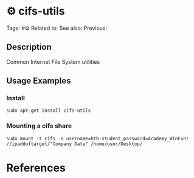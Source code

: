 # ⚙️ cifs-utils

Tags: #⚙️
Related to: 
See also: 
Previous: 

## Description

Common Internet File System utilities

## Usage Examples

### Install

	sudo apt-get install cifs-utils

### Mounting a cifs share

	sudo mount -t cifs -o username=htb-student,password=Academy_WinFun! //ipaddoftarget/"Company Data" /home/user/Desktop/

# References